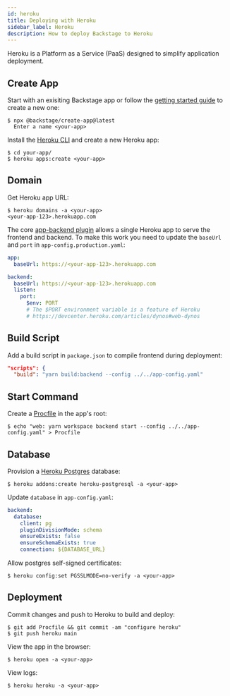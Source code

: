 ```yaml
---
id: heroku
title: Deploying with Heroku
sidebar_label: Heroku
description: How to deploy Backstage to Heroku
---
```


Heroku is a Platform as a Service (PaaS) designed to simplify application deployment.

## Create App

Start with an exisiting Backstage app or follow the [getting started guide](https://backstage.io/docs/getting-started/) to create a new one:

```shell
$ npx @backstage/create-app@latest
  Enter a name <your-app>
```

Install the
[Heroku CLI](https://devcenter.heroku.com/articles/heroku-cli) and create a new Heroku app:

```shell
$ cd your-app/
$ heroku apps:create <your-app>
```

## Domain

Get Heroku app URL:
```shell
$ heroku domains -a <your-app>
<your-app-123>.herokuapp.com
```

The core [app-backend plugin](https://www.npmjs.com/package/@backstage/plugin-app-backend) allows a single Heroku app to serve the frontend and backend. To make this work you need to update the `baseUrl` and `port` in `app-config.production.yaml`:
```yaml
app:
  baseUrl: https://<your-app-123>.herokuapp.com

backend:
  baseUrl: https://<your-app-123>.herokuapp.com
  listen:
    port:
      $env: PORT
      # The $PORT environment variable is a feature of Heroku
      # https://devcenter.heroku.com/articles/dynos#web-dynos
```

## Build Script

Add a build script in `package.json` to compile frontend during deployment:
```json
"scripts": {
  "build": "yarn build:backend --config ../../app-config.yaml"
```

## Start Command

Create a [Procfile](https://devcenter.heroku.com/articles/procfile) in the app's root:
```shell
$ echo "web: yarn workspace backend start --config ../../app-config.yaml" > Procfile
```

## Database

Provision a [Heroku Postgres](https://elements.heroku.com/addons/heroku-postgresql) database:
```shell
$ heroku addons:create heroku-postgresql -a <your-app>
```

Update `database` in `app-config.yaml`:
```yaml
backend:
  database:
    client: pg
    pluginDivisionMode: schema
    ensureExists: false
    ensureSchemaExists: true
    connection: ${DATABASE_URL}
```

Allow postgres self-signed certificates:
```shell
$ heroku config:set PGSSLMODE=no-verify -a <your-app>
```

## Deployment

Commit changes and push to Heroku to build and deploy:

```shell
$ git add Procfile && git commit -am "configure heroku"
$ git push heroku main
```

View the app in the browser:

```shell
$ heroku open -a <your-app>
```

View logs:

```shell
$ heroku heroku -a <your-app>
```
